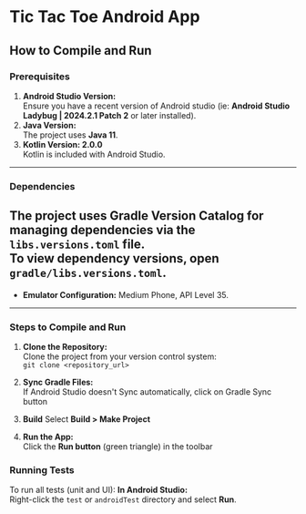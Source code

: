 
# Tic Tac Toe Android App

## How to Compile and Run

### Prerequisites
1. **Android Studio Version:**    
   Ensure you have a recent version of Android studio (ie: **Android Studio Ladybug | 2024.2.1 Patch 2** or later installed).
2. **Java Version:**    
   The project uses **Java 11**. 
3. **Kotlin Version: 2.0.0**    
   Kotlin is included with Android Studio.
---  

### Dependencies
The project uses **Gradle Version Catalog** for managing dependencies via the `libs.versions.toml` file.    
To view dependency versions, open `gradle/libs.versions.toml`.
---  

- **Emulator Configuration:** Medium Phone, API Level 35.

---  

### Steps to Compile and Run
1. **Clone the Repository:**    
   Clone the project from your version control system:  
   `git clone <repository_url>`

2. **Sync Gradle Files:**    
   If Android Studio doesn't Sync automatically, click on Gradle Sync button 
3. **Build**
   Select **Build > Make Project**
4. **Run the App:**  
   Click the **Run button** (green triangle) in the toolbar

### Running Tests

To run all tests (unit and UI):
**In Android Studio:**  
   Right-click the `test` or `androidTest` directory and select **Run**.
